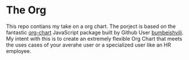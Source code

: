 # The Org

This repo contians my take on a org chart.  The porject is based on the fantastic [org-chart](https://github.com/bumbeishvili/org-chart) JavaScript package built by Github User [bumbeishvili](https://github.com/bumbeishvili).  My intent with this is to create an extremely flexible Org Chart that meets the uses cases of your averahe user or a specialized user like an HR employee.

